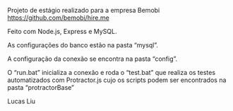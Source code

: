 Projeto de estágio realizado para a empresa Bemobi https://github.com/bemobi/hire.me

Feito com Node.js, Express e MySQL.

As configurações do banco estão na pasta “mysql”.

A configuração da conexão se encontra na pasta “config”.

O “run.bat” inicializa a conexão e roda o “test.bat” que realiza os testes automatizados com Protractor.js cujo os scripts podem ser encontrados na pasta “protractorBase”


Lucas Liu
